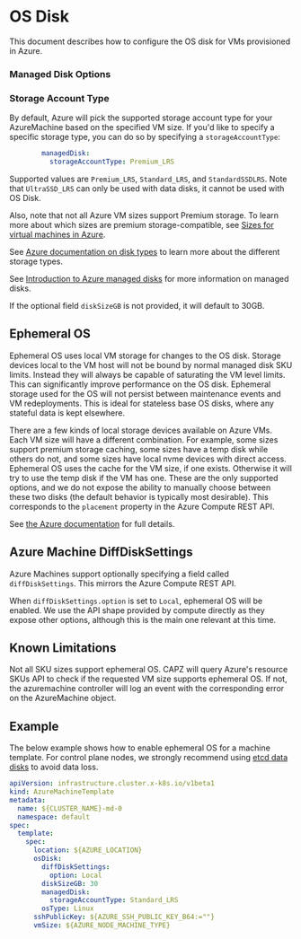 # OS Disk

This document describes how to configure the OS disk for VMs provisioned in Azure. 

### Managed Disk Options

### Storage Account Type

By default, Azure will pick the supported storage account type for your AzureMachine based on the specified VM size. If you'd like to specify a specific storage type, you can do so by specifying a `storageAccountType`:

```yaml
        managedDisk:
          storageAccountType: Premium_LRS
```

Supported values are `Premium_LRS`, `Standard_LRS`, and `StandardSSDLRS`. Note that `UltraSSD_LRS` can only be used with data disks, it cannot be used with OS Disk.

Also, note that not all Azure VM sizes support Premium storage. To learn more about which sizes are premium storage-compatible, see [Sizes for virtual machines in Azure](https://learn.microsoft.com/azure/virtual-machines/sizes). 

See [Azure documentation on disk types](https://learn.microsoft.com/azure/virtual-machines/disks-types) to learn more about the different storage types.

See [Introduction to Azure managed disks](https://learn.microsoft.com/azure/virtual-machines/managed-disks-overview) for more information on managed disks.

If the optional field `diskSizeGB` is not provided, it will default to 30GB.

## Ephemeral OS

Ephemeral OS uses local VM storage for changes to the OS disk.
Storage devices local to the VM host will not be bound by normal managed
disk SKU limits. Instead they will always be capable of saturating the
VM level limits. This can significantly improve performance on the OS
disk. Ephemeral storage used for the OS will not persist between
maintenance events and VM redeployments. This is ideal for stateless
base OS disks, where any stateful data is kept elsewhere.

There are a few kinds of local storage devices available on Azure VMs.
Each VM size will have a different combination. For example, some sizes
support premium storage caching, some sizes have a temp disk while
others do not, and some sizes have local nvme devices with direct
access. Ephemeral OS uses the cache for the VM size, if one exists.
Otherwise it will try to use the temp disk if the VM has one. These are
the only supported options, and we do not expose the ability to manually
choose between these two disks (the default behavior is typically most
desirable). This corresponds to the `placement` property in the Azure
Compute REST API.

See [the Azure documentation](https://learn.microsoft.com/azure/virtual-machines/linux/ephemeral-os-disks) for full details.

## Azure Machine DiffDiskSettings

Azure Machines support optionally specifying a field called `diffDiskSettings`. This mirrors the Azure Compute REST API.

When `diffDiskSettings.option` is set to `Local`, ephemeral OS will be enabled. We use the API shape provided by compute directly as they expose other options, although this is the main one relevant at this time.

## Known Limitations

Not all SKU sizes support ephemeral OS. CAPZ will query Azure's resource
SKUs API to check if the requested VM size supports ephemeral OS. If
not, the azuremachine controller will log an event with the
corresponding error on the AzureMachine object.

## Example

The below example shows how to enable ephemeral OS for a machine template. For control plane nodes, we strongly recommend using [etcd data disks](data-disks.md) to avoid data loss.

````yaml
apiVersion: infrastructure.cluster.x-k8s.io/v1beta1
kind: AzureMachineTemplate
metadata:
  name: ${CLUSTER_NAME}-md-0
  namespace: default
spec:
  template:
    spec:
      location: ${AZURE_LOCATION}
      osDisk:
        diffDiskSettings:
          option: Local
        diskSizeGB: 30
        managedDisk:
          storageAccountType: Standard_LRS
        osType: Linux
      sshPublicKey: ${AZURE_SSH_PUBLIC_KEY_B64:=""}
      vmSize: ${AZURE_NODE_MACHINE_TYPE}
````
